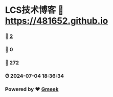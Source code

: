 # LCS技术博客 :link: https://481652.github.io 
### :page_facing_up: [2](https://481652.github.io/tag.html) 
### :speech_balloon: 0 
### :hibiscus: 272 
### :alarm_clock: 2024-07-04 18:36:34 
### Powered by :heart: [Gmeek](https://github.com/Meekdai/Gmeek)
